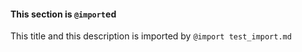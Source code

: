 #### This section is `@import`ed
This title and this description is imported by
`@import test_import.md`